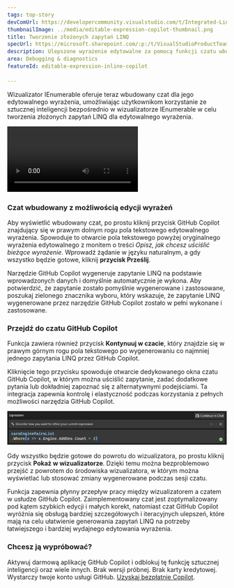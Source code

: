 ```yaml
---
tags: top-story
devComUrl: https://developercommunity.visualstudio.com/t/Integrated-Linq-Editor/442398
thumbnailImage: ../media/editable-expression-copilot-thumbnail.png
title: Tworzenie złożonych zapytań LINQ
specUrl: https://microsoft.sharepoint.com/:p:/t/VisualStudioProductTeam/ETycaBw7iJdFhgYRYWGSa34BXJEaakZ2PCrAWHmhkEbAsA?e=7hIYoO
description: Ulepszone wyrażenie edytowalne za pomocą funkcji czatu wbudowanego w usłudze GitHub Copilot bezpośrednio w wizualizatorze IEnumerable.
area: Debugging & diagnostics
featureId: editable-expression-inline-copilot

---
```



Wizualizator IEnumerable oferuje teraz wbudowany czat dla jego edytowalnego wyrażenia, umożliwiając użytkownikom korzystanie ze sztucznej inteligencji bezpośrednio w wizualizatorze IEnumerable w celu tworzenia złożonych zapytań LINQ dla edytowalnego wyrażenia. 

![Czat wbudowany wizualizatora IEnumerable](../media/editable-expression-inline-copilot.mp4)

### Czat wbudowany z możliwością edycji wyrażeń

Aby wyświetlić wbudowany czat, po prostu kliknij przycisk GitHub Copilot znajdujący się w prawym dolnym rogu pola tekstowego edytowalnego wyrażenia. Spowoduje to otwarcie pola tekstowego powyżej oryginalnego wyrażenia edytowalnego z monitem o treści *Opisz, jak chcesz uściślić bieżące wyrażenie*. Wprowadź żądanie w języku naturalnym, a gdy wszystko będzie gotowe, kliknij **przycisk Prześlij**.

Narzędzie GitHub Copilot wygeneruje zapytanie LINQ na podstawie wprowadzonych danych i domyślnie automatycznie je wykona. Aby potwierdzić, że zapytanie zostało pomyślnie wygenerowane i zastosowane, poszukaj zielonego znacznika wyboru, który wskazuje, że zapytanie LINQ wygenerowane przez narzędzie GitHub Copilot zostało w pełni wykonane i zastosowane.

### Przejdź do czatu GitHub Copilot
Funkcja zawiera również przycisk **Kontynuuj w czacie**, który znajdzie się w prawym górnym rogu pola tekstowego po wygenerowaniu co najmniej jednego zapytania LINQ przez GitHub Copilot. 

Kliknięcie tego przycisku spowoduje otwarcie dedykowanego okna czatu GitHub Copilot, w którym można uściślić zapytanie, zadać dodatkowe pytania lub dokładniej zapoznać się z alternatywnymi podejściami. Ta integracja zapewnia kontrolę i elastyczność podczas korzystania z pełnych możliwości narzędzia GitHub Copilot.

![Funkcja z możliwością edycji wyrażeń wbudowanych w GitHub Copilot](../media/editable-expression-copilot.png)

Gdy wszystko będzie gotowe do powrotu do wizualizatora, po prostu kliknij przycisk **Pokaż w wizualizatorze**. Dzięki temu można bezproblemowo przejść z powrotem do środowiska wizualizatora, w którym można wyświetlać lub stosować zmiany wygenerowane podczas sesji czatu.

Funkcja zapewnia płynny przepływ pracy między wizualizatorem a czatem w usłudze GitHub Copilot. Zaimplementowany czat jest zoptymalizowany pod kątem szybkich edycji i małych korekt, natomiast czat GitHub Copilot wyróżnia się obsługą bardziej szczegółowych i iteracyjnych ulepszeń, które mają na celu ułatwienie generowania zapytań LINQ na potrzeby łatwiejszego i bardziej wydajnego edytowania wyrażenia.

### Chcesz ją wypróbować?
Aktywuj darmową aplikację GitHub Copilot i odblokuj tę funkcję sztucznej inteligencji oraz wiele innych.
 Brak wersji próbnej. Brak karty kredytowej. Wystarczy twoje konto usługi GitHub. [Uzyskaj bezpłatnie Copilot](vscmd://View.GitHub.Copilot.Chat).
